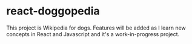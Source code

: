 # react-doggopedia

This project is Wikipedia for dogs. Features will be added as I learn new concepts in React and Javascript and it's a work-in-progress project.
